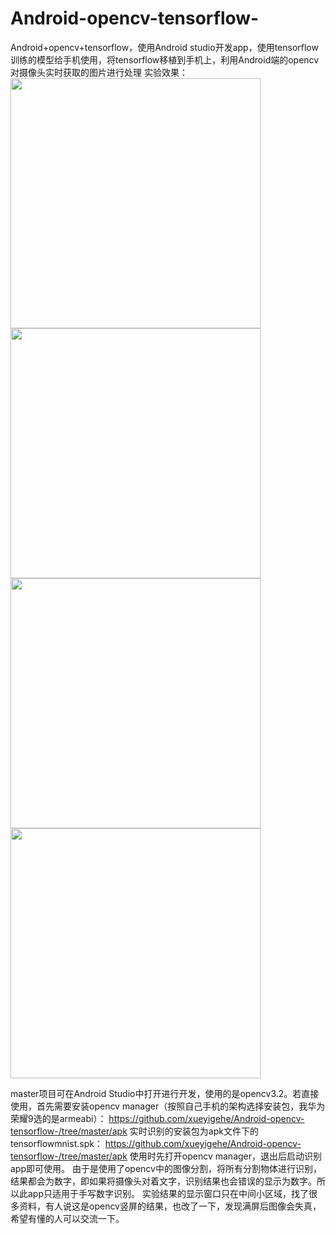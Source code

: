 # Android-opencv-tensorflow-
Android+opencv+tensorflow，使用Android studio开发app，使用tensorflow训练的模型给手机使用，将tensorflow移植到手机上，利用Android端的opencv对摄像头实时获取的图片进行处理
实验效果：
<img src="https://github.com/xueyigehe/Android-opencv-tensorflow-/blob/master/result_img/Screenshot_20180608-172112.png" width="400"/>
<img src="https://github.com/xueyigehe/Android-opencv-tensorflow-/blob/master/result_img/Screenshot_20180608-174111.png" width="400"/>
<img src="https://github.com/xueyigehe/Android-opencv-tensorflow-/blob/master/result_img/Screenshot_20180609-223847.png" width="400"/>
<img src="https://github.com/xueyigehe/Android-opencv-tensorflow-/blob/master/result_img/Screenshot_20180609-224043.png" width="400"/>

master项目可在Android Studio中打开进行开发，使用的是opencv3.2。若直接使用，首先需要安装opencv manager（按照自己手机的架构选择安装包，我华为荣耀9选的是armeabi）：
https://github.com/xueyigehe/Android-opencv-tensorflow-/tree/master/apk
实时识别的安装包为apk文件下的tensorflowmnist.spk：
https://github.com/xueyigehe/Android-opencv-tensorflow-/tree/master/apk
使用时先打开opencv manager，退出后启动识别app即可使用。
由于是使用了opencv中的图像分割，将所有分割物体进行识别，结果都会为数字，即如果将摄像头对着文字，识别结果也会错误的显示为数字。所以此app只适用于手写数字识别。
实验结果的显示窗口只在中间小区域，找了很多资料，有人说这是opencv竖屏的结果，也改了一下，发现满屏后图像会失真，希望有懂的人可以交流一下。
